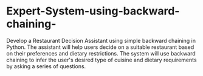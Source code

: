 # Expert-System-using-backward-chaining-
Develop a Restaurant Decision Assistant using simple backward chaining in Python. The assistant will help users decide on a suitable restaurant based on their preferences and dietary restrictions. The system will use backward chaining to infer the user's desired type of cuisine and dietary requirements by asking a series of questions.
